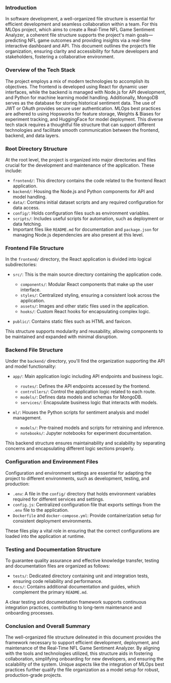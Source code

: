 ### Introduction

In software development, a well-organized file structure is essential for efficient development and seamless collaboration within a team. For this MLOps project, which aims to create a Real-Time NFL Game Sentiment Analyzer, a coherent file structure supports the project's main goals—predicting NFL game outcomes and providing insights via a real-time interactive dashboard and API. This document outlines the project’s file organization, ensuring clarity and accessibility for future developers and stakeholders, fostering a collaborative environment.

### Overview of the Tech Stack

The project employs a mix of modern technologies to accomplish its objectives. The frontend is developed using React for dynamic user interfaces, while the backend is managed with Node.js for API development, and Python for machine learning model handling. Additionally, MongoDB serves as the database for storing historical sentiment data. The use of JWT or OAuth provides secure user authentication. MLOps best practices are adhered to using Hopsworks for feature storage, Weights & Biases for experiment tracking, and HuggingFace for model deployment. This diverse tech stack requires a thoughtful file structure that can support different technologies and facilitate smooth communication between the frontend, backend, and data layers.

### Root Directory Structure

At the root level, the project is organized into major directories and files crucial for the development and maintenance of the application. These include:

*   `frontend/`: This directory contains the code related to the frontend React application.
*   `backend/`: Housing the Node.js and Python components for API and model handling.
*   `data/`: Contains initial dataset scripts and any required configuration for data access.
*   `config/`: Holds configuration files such as environment variables.
*   `scripts/`: Includes useful scripts for automation, such as deployment or data fetching.
*   Important files like `README.md` for documentation and `package.json` for managing Node.js dependencies are also present at this level.

### Frontend File Structure

In the `frontend/` directory, the React application is divided into logical subdirectories:

*   `src/`: This is the main source directory containing the application code.

    *   `components/`: Modular React components that make up the user interface.
    *   `styles/`: Centralized styling, ensuring a consistent look across the application.
    *   `assets/`: Images and other static files used in the application.
    *   `hooks/`: Custom React hooks for encapsulating complex logic.

*   `public/`: Contains static files such as HTML and favicon.

This structure supports modularity and reusability, allowing components to be maintained and expanded with minimal disruption.

### Backend File Structure

Under the `backend/` directory, you'll find the organization supporting the API and model functionality:

*   `app/`: Main application logic including API endpoints and business logic.

    *   `routes/`: Defines the API endpoints accessed by the frontend.
    *   `controllers/`: Control the application logic related to each route.
    *   `models/`: Defines data models and schemas for MongoDB.
    *   `services/`: Encapsulate business logic that interacts with models.

*   `ml/`: Houses the Python scripts for sentiment analysis and model management.

    *   `models/`: Pre-trained models and scripts for retraining and inference.
    *   `notebooks/`: Jupyter notebooks for experiment documentation.

This backend structure ensures maintainability and scalability by separating concerns and encapsulating different logic sections properly.

### Configuration and Environment Files

Configuration and environment settings are essential for adapting the project to different environments, such as development, testing, and production:

*   `.env`: A file in the `config/` directory that holds environment variables required for different services and settings.
*   `config.js`: Centralized configuration file that exports settings from the `.env` file to the application.
*   `Dockerfile` and `docker-compose.yml`: Provide containerization setup for consistent deployment environments.

These files play a vital role in ensuring that the correct configurations are loaded into the application at runtime.

### Testing and Documentation Structure

To guarantee quality assurance and effective knowledge transfer, testing and documentation files are organized as follows:

*   `tests/`: Dedicated directory containing unit and integration tests, ensuring code reliability and performance.
*   `docs/`: Contains additional documentation and guides, which complement the primary `README.md`.

A clear testing and documentation framework supports continuous integration practices, contributing to long-term maintenance and onboarding processes.

### Conclusion and Overall Summary

The well-organized file structure delineated in this document provides the framework necessary to support efficient development, deployment, and maintenance of the Real-Time NFL Game Sentiment Analyzer. By aligning with the tools and technologies utilized, this structure aids in fostering collaboration, simplifying onboarding for new developers, and ensuring the scalability of the system. Unique aspects like the integration of MLOps best practices further qualify the file organization as a model setup for robust, production-grade projects.
